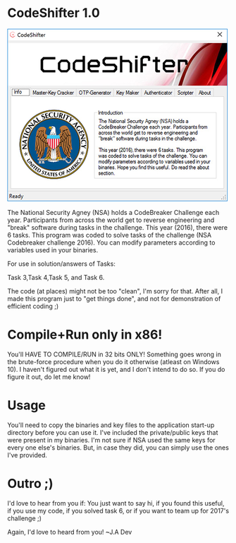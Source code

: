# CodeShifter 1.0

![alt tag](https://github.com/hexinx/CodeShifter/blob/master/04_ScreenShots/1.jpg)

The National Security Agney (NSA) holds a CodeBreaker Challenge each year. Participants from across the world get to reverse engineering and "break" software during tasks in the challenge.   This year (2016), there were 6 tasks. This program was coded to solve tasks of the challenge (NSA Codebreaker challenge 2016). You can modify parameters according to variables used in your binaries. 

For use in solution/answers of Tasks:

Task 3,Task 4,Task 5, and Task 6.

The code (at places) might not be too "clean", I'm sorry for that. After all, I made this program just to "get things done", and not for demonstration of efficient coding ;)

# Compile+Run only in x86!
You'll HAVE TO COMPILE/RUN in 32 bits ONLY! Something goes wrong in the brute-force procedure when you do it otherwise (atleast on Windows 10). I haven't figured out what it is yet, and I don't intend to do so. If you do figure it out, do let me know!

# Usage
You'll need to copy the binaries and key files to the application start-up directory before you can use it.
I've included the private/public keys that were present in my binaries. I'm not sure if NSA used the same keys for every one else's binaries. But, in case they did, you can simply use the ones I've provided.

# Outro ;)
I'd love to hear from you if: You just want to say hi, if you found this useful, if you use my code, if you solved task 6, or if you want to team up for 2017's challenge ;)

Again, I'd love to heard from you!
~J.A Dev 


